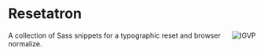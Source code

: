 # Resetatron

<a href="https://github.com/charlespeters/VVWIP" align="right">
  <img src="https://unpkg.com/vvwip/IGVP.svg" align="right" alt="IGVP" />
</a>

A collection of Sass snippets for a typographic reset and browser normalize.
